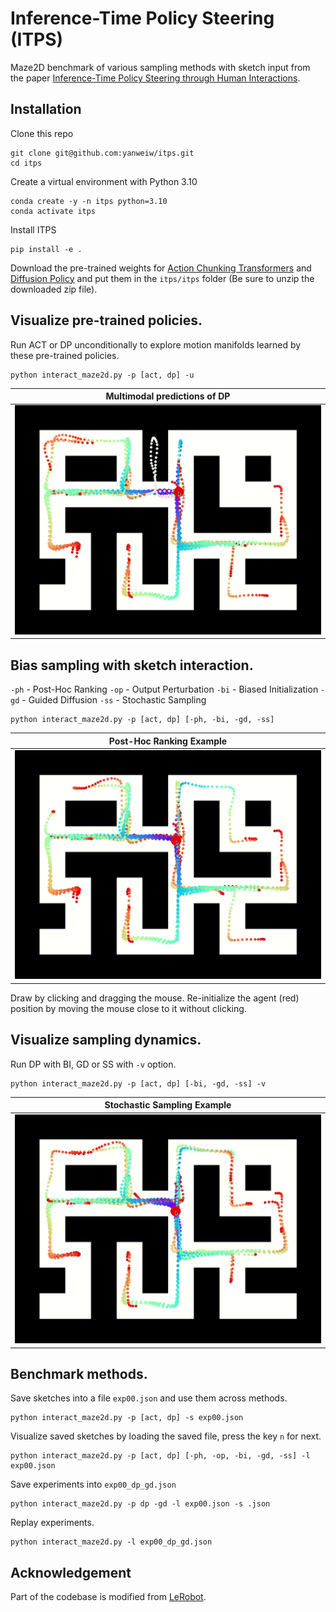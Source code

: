 # Inference-Time Policy Steering (ITPS)

Maze2D benchmark of various sampling methods with sketch input from the paper [Inference-Time Policy Steering through Human Interactions](https://yanweiw.github.io/itps/).

## Installation 
Clone this repo
```
git clone git@github.com:yanweiw/itps.git
cd itps
```
Create a virtual environment with Python 3.10
```
conda create -y -n itps python=3.10
conda activate itps
```
Install ITPS
```
pip install -e .
```
Download the pre-trained weights for [Action Chunking Transformers](https://drive.google.com/file/d/1kKt__yQpXOzgAGFvfGpBWdtWX_QxWsVK/view?usp=sharing) and [Diffusion Policy](https://drive.google.com/file/d/1efez47zfkXl7HgGDSzW-tagdcPj1p8z2/view?usp=sharing) and put them in the `itps/itps` folder (Be sure to unzip the downloaded zip file).

## Visualize pre-trained policies. 

Run ACT or DP unconditionally to explore motion manifolds learned by these pre-trained policies.
```
python interact_maze2d.py -p [act, dp] -u
```
|Multimodal predictions of DP|
|---------------------------|
|![](media/dp_manifold.gif)|


## Bias sampling with sketch interaction. 

`-ph` - Post-Hoc Ranking
`-op` - Output Perturbation
`-bi` - Biased Initialization
`-gd` - Guided Diffusion
`-ss` - Stochastic Sampling
```
python interact_maze2d.py -p [act, dp] [-ph, -bi, -gd, -ss]
```
|Post-Hoc Ranking Example|
|---------------------------|
|![](media/pr_example.gif)|
Draw by clicking and dragging the mouse. Re-initialize the agent (red) position by moving the mouse close to it without clicking. 

## Visualize sampling dynamics.

Run DP with BI, GD or SS with `-v` option.
```
python interact_maze2d.py -p [act, dp] [-bi, -gd, -ss] -v
```
| Stochastic Sampling Example|
|---------------------------|
|![](media/ss_dynamics.gif)|

## Benchmark methods.
Save sketches into a file `exp00.json` and use them across methods.
```
python interact_maze2d.py -p [act, dp] -s exp00.json
```
Visualize saved sketches by loading the saved file, press the key `n` for next. 
```
python interact_maze2d.py -p [act, dp] [-ph, -op, -bi, -gd, -ss] -l exp00.json
```
Save experiments into `exp00_dp_gd.json`
```
python interact_maze2d.py -p dp -gd -l exp00.json -s .json
```
Replay experiments.
```
python interact_maze2d.py -l exp00_dp_gd.json
```

## Acknowledgement

Part of the codebase is modified from [LeRobot](https://github.com/huggingface/lerobot).
